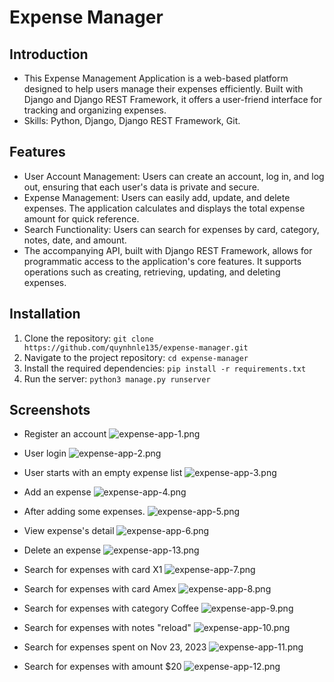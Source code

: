 # Expense Manager

## Introduction
- This Expense Management Application is a web-based platform designed to help users manage their expenses efficiently. Built with Django and Django REST Framework, it offers a user-friend interface for tracking and organizing expenses.
- Skills: Python, Django, Django REST Framework, Git.

## Features
* User Account Management: Users can create an account, log in, and log out, ensuring that each user's data is private and secure.
* Expense Management: Users can easily add, update, and delete expenses. The application calculates and displays the total expense amount for quick reference.
* Search Functionality: Users can search for expenses by card, category, notes, date, and amount.
* The accompanying API, built with Django REST Framework, allows for programmatic access to the application's core features. It supports operations such as creating, retrieving, updating, and deleting expenses.

## Installation

1. Clone the repository: ```git clone https://github.com/quynhnle135/expense-manager.git```
2. Navigate to the project repository: ```cd expense-manager```
3. Install the required dependencies: ```pip install -r requirements.txt```
4. Run the server: ```python3 manage.py runserver```

## Screenshots
* Register an account
![expense-app-1.png](expense-app-screenshots%2Fexpense-app-1.png)

* User login
![expense-app-2.png](expense-app-screenshots%2Fexpense-app-2.png)

* User starts with an empty expense list
![expense-app-3.png](expense-app-screenshots%2Fexpense-app-3.png)

* Add an expense
![expense-app-4.png](expense-app-screenshots%2Fexpense-app-4.png)

* After adding some expenses.
![expense-app-5.png](expense-app-screenshots%2Fexpense-app-5.png)

* View expense's detail
![expense-app-6.png](expense-app-screenshots%2Fexpense-app-6.png)

* Delete an expense
![expense-app-13.png](expense-app-screenshots%2Fexpense-app-13.png)

* Search for expenses with card X1
![expense-app-7.png](expense-app-screenshots%2Fexpense-app-7.png)

* Search for expenses with card Amex
![expense-app-8.png](expense-app-screenshots%2Fexpense-app-8.png)

* Search for expenses with category Coffee
![expense-app-9.png](expense-app-screenshots%2Fexpense-app-9.png)

* Search for expenses with notes "reload"
![expense-app-10.png](expense-app-screenshots%2Fexpense-app-10.png)

* Search for expenses spent on Nov 23, 2023
![expense-app-11.png](expense-app-screenshots%2Fexpense-app-11.png)

* Search for expenses with amount $20
![expense-app-12.png](expense-app-screenshots%2Fexpense-app-12.png)

